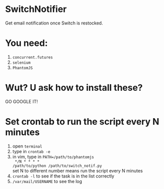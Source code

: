 # SwitchNotifier
Get email notification once Switch is restocked.

# You need:
1. <code>concurrent.futures</code>
2. <code>selenium</code>
3. <code>PhantomJS</code>

# Wut? U ask how to install these?
GO GOOGLE IT!

# Set crontab to run the script every N minutes
1. open <code>terminal</code>
2. type in <code>crontab -e</code> 
3. in vim, type in <code>PATH=/path/to/phantomjs<br>
*/N * * * * /path/to/python /path/to/switch_notif.py</code><br> set N to different number means run the script every N minutes
3. <code>crontab -l</code> to see if the task is in the list correctly
3. <code>/var/mail/USERNAME</code> to see the log

